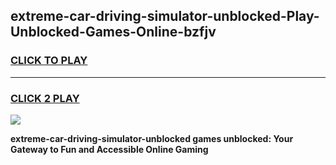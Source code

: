 
## extreme-car-driving-simulator-unblocked-Play-Unblocked-Games-Online-bzfjv
<h3>
<a href="https://premium76.site?title=extreme-car-driving-simulator-unblocked&ref=25A">CLICK TO PLAY</a></h3>
<hr>

<h3>
<a href="https://premium76.site?title=extreme-car-driving-simulator-unblocked&ref=25A">CLICK 2 PLAY</a>
  
</h3>

<a href="https://premium76.site?title=extreme-car-driving-simulator-unblocked&ref=25A"><img src="https://clearcache.store/games.png"></a>


**extreme-car-driving-simulator-unblocked games unblocked: Your Gateway to Fun and Accessible Online Gaming**
